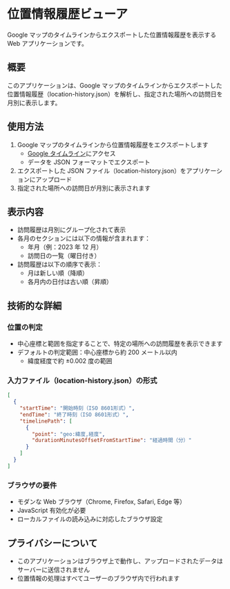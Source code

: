 # 位置情報履歴ビューア

Google マップのタイムラインからエクスポートした位置情報履歴を表示する Web アプリケーションです。

## 概要

このアプリケーションは、Google マップのタイムラインからエクスポートした位置情報履歴（location-history.json）を解析し、指定された場所への訪問日を月別に表示します。

## 使用方法

1. Google マップのタイムラインから位置情報履歴をエクスポートします
   - [Google タイムライン](https://timeline.google.com)にアクセス
   - データを JSON フォーマットでエクスポート
2. エクスポートした JSON ファイル（location-history.json）をアプリケーションにアップロード
3. 指定された場所への訪問日が月別に表示されます

## 表示内容

- 訪問履歴は月別にグループ化されて表示
- 各月のセクションには以下の情報が含まれます：
  - 年月（例：2023 年 12 月）
  - 訪問日の一覧（曜日付き）
- 訪問履歴は以下の順序で表示：
  - 月は新しい順（降順）
  - 各月内の日付は古い順（昇順）

## 技術的な詳細

### 位置の判定

- 中心座標と範囲を指定することで、特定の場所への訪問履歴を表示できます
- デフォルトの判定範囲：中心座標から約 200 メートル以内
  - 緯度経度で約 ±0.002 度の範囲

### 入力ファイル（location-history.json）の形式

```json
[
  {
    "startTime": "開始時刻（ISO 8601形式）",
    "endTime": "終了時刻（ISO 8601形式）",
    "timelinePath": [
      {
        "point": "geo:緯度,経度",
        "durationMinutesOffsetFromStartTime": "経過時間（分）"
      }
    ]
  }
]
```

### ブラウザの要件

- モダンな Web ブラウザ（Chrome, Firefox, Safari, Edge 等）
- JavaScript 有効化が必要
- ローカルファイルの読み込みに対応したブラウザ設定

## プライバシーについて

- このアプリケーションはブラウザ上で動作し、アップロードされたデータはサーバーに送信されません
- 位置情報の処理はすべてユーザーのブラウザ内で行われます
